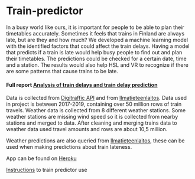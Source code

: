 # Train-predictor

In a busy world like ours, it is important for people to be able to plan their timetables accurately. Sometimes it feels that trains in Finland are always late, but are they and how much? We developed a machine learning model with the identified factors that could affect the train delays. Having a model that predicts if a train is late would help busy people to find out and plan their timetables. The predictions could be checked for a certain date, time and a station. The results would also help HSL and VR to recognize if there are some patterns that cause trains to be late.


#### Full report [Analysis of train delays and train delay prediction](https://github.com/millalin/Train-predictor/blob/master/Train_delay_prediction_report.pdf)


Data is collected from [Digitraffic API](https://www.digitraffic.fi/rautatieliikenne/) and from [Ilmatieteenlaitos](https://www.ilmatieteenlaitos.fi/avoin-data). Data used in project is between 2017-2019, containing over 50 million rows of train travels. Weather data is collected from 8 different weather stations. Some weather stations are missing wind speed so it is collected from nearby stations and merged to data. After cleaning and merging trains data to weather data used travel amounts and rows are about 10,5 million. 

Weather predictions are also queried from [Ilmatieteenlaitos](https://www.ilmatieteenlaitos.fi/avoin-data), these can be used when making predictions about train lateness.

App can be found on [Heroku](https://train-predictor.herokuapp.com/home)

[Instructions](https://github.com/millalin/Train-predictor/blob/master/instructions.md) to train predictor use
